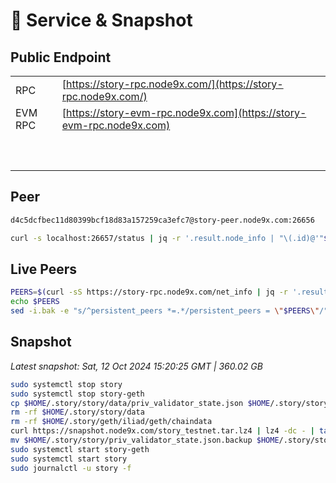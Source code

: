 # 💾 Service & Snapshot

## Public Endpoint

|             |                                                                      |
| ----------- | -------------------------------------------------------------------- |
| RPC         | [https://story-rpc.node9x.com/](https://story-rpc.node9x.com/)       |
| EVM RPC     | [https://story-evm-rpc.node9x.com](https://story-evm-rpc.node9x.com) |
| <p><br></p> |                                                                      |

## Peer

```bash
d4c5dcfbec11d80399bcf18d83a157259ca3efc7@story-peer.node9x.com:26656
```

```bash
curl -s localhost:26657/status | jq -r '.result.node_info | "\(.id)@'"$(curl -4 -s ifconfig.me)"':\(.listen_addr | split(":")[-1])"'
```

## Live Peers

```bash
PEERS=$(curl -sS https://story-rpc.node9x.com/net_info | jq -r '.result.peers[] | "\(.node_info.id)@\(.remote_ip):\(.node_info.listen_addr)"' | awk -F ':' '{print $1":"$(NF)}' | paste -sd, -)
echo $PEERS
sed -i.bak -e "s/^persistent_peers *=.*/persistent_peers = \"$PEERS\"/" $HOME/.story/story/config/config.toml
```

## Snapshot
*Latest snapshot: Sat, 12 Oct 2024 15:20:25 GMT | 360.02 GB*


```bash
sudo systemctl stop story
sudo systemctl stop story-geth
cp $HOME/.story/story/data/priv_validator_state.json $HOME/.story/story/priv_validator_state.json.backup
rm -rf $HOME/.story/story/data
rm -rf $HOME/.story/geth/iliad/geth/chaindata
curl https://snapshot.node9x.com/story_testnet.tar.lz4 | lz4 -dc - | tar -xf - -C $HOME/.story
mv $HOME/.story/story/priv_validator_state.json.backup $HOME/.story/story/data/priv_validator_state.json
sudo systemctl start story-geth
sudo systemctl start story
sudo journalctl -u story -f
```
